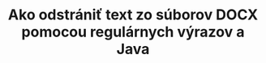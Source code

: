 ---
############################# Static ############################
layout: "auto-gen-gist"
draft: false
path: "sk/redaction/java/regex/docx"
otherformats: CSV DOC DOCM DOT DOTM DOTX PDF POT POTM PPS PPSM PPSX PPT PPTM PPTX RTF XLS XLSM XLSX XLT XLTM XLTX  

############################# Head ############################
head_title: "Úprava DOCX textu prostredníctvom regulárneho výrazu v Java"
head_description: "GroupDocs.Redactions Java API umožňuje vývojárom upravovať text z PDF DOC DOCX RTF XLSX CSV PPT PPTX a obrázkov pomocou regulárnych výrazov v Java"

############################# Header ############################
title: "Ako odstrániť text zo súborov DOCX pomocou regulárnych výrazov a Java"
description: "GroupDocs.Redactions Java API umožňuje redigovať, skrývať alebo odstraňovať citlivý text z dokumentov na spracovanie textu, pracovných hárkov, prezentácií, PDFs a obrázkov pomocou regulárnych výrazov."

################### SubMenu/Download Button #####################
button:
    enable: true

############################# About ############################
about:
    enable: true
    title: "Čo je dezinfekcia textu?"
    content: |
        Úprava textu alebo dezinfekcia je proces odstránenia dôverného alebo nechceného textu alebo informácií z digitálnych dokumentov, pričom zvyšok dokumentu alebo odseku, ktorý ho obsahuje, sa ponechá nedotknutý. Redakcia pomáha používateľom, ako aj organizácii chrániť ich citlivé informácie ich skrytím alebo trvalým odstránením. Používatelia rozhrania API GroupDocs.Redaction Java teraz môžu upravovať, skrývať alebo odstraňovať citlivý text z dokumentov na spracovanie textu, pracovných hárkov, prezentácií, PDF a súborov rastrových obrázkov. Rozhranie API poskytuje širokú škálu možností a metód na úpravu súkromných informácií v dokumentoch. Podporuje vyhľadávanie a redigovanie pomocou regulárnych výrazov, používanie textových (kódy výnimiek) alebo grafických (farebné obdĺžniky) redigovania a mnohé ďalšie. Prečo to teda neskúsiť a nezautomatizovať proces úpravy dokumentov stiahnutím rozhrania API a preskúmaním jeho základných a pokročilých funkcií.

############################# Steps ############################
steps:
    enable: true
    block:
    - title_left: "Upravte DOCX pomocou regulárnych výrazov v Java"
      content_left: |
        GroupDocs.Redaction umožňuje jednoducho odstrániť údaje citlivého alebo súkromného charakteru z vašich dokumentov. Najpopulárnejším prípadom redigovania je odstránenie textu z dokumentu. 

        Nasledujúci kód možno použiť na aplikáciu textovej úpravy na konkrétnu časť dokumentu pomocou regulárneho výrazu. Umožňuje používateľom nahradiť všetky čísla zodpovedajúce vzoru „AA BB CCCCCC“ modrým obdĺžnikom,

      title_right: "Odstrániť citlivé údaje z DOCX"
      content_right: |
        * Vytvorte inštanciu triedy [Redactor](https://apireference.groupdocs.com/redaction/java/com.groupdocs.redaction/Redactor) a nahrajte súbor DOCX
        * Vytvorte inštanciu triedy [RegexRedaction](https://apireference.groupdocs.com/redaction/java/com.groupdocs.redaction.redactions/RegexRedaction)
        * Zavolajte metódu redactor.apply s objektom triedy RegexRedaction
        * Na uloženie zmien zavolajte metódu redactor.save 

      gisthash: "6dea616a14aeeff21698dc03be62a341"
      gistfile: "RegularExpressionRedaction.java"
      
    - title_left: "Požiadavky na systém"
      content_left: |
        GroupDocs.Redaction for Java Rozhrania API sú podporované na všetkých hlavných platformách a operačných systémoch. Kompletnú príručku systémových požiadaviek nájdete na stránke [systémové požiadavky](https://docs.groupdocs.com/redaction/java/system-requirements) Pred spustením nižšie uvedeného kódu sa uistite, že máte vo svojom systéme nainštalované nasledujúce predpoklady :
        * Operačné systémy: Microsoft Windows, Linux, MacOS
        * Vývojové prostredie: NetBeans, Intellij IDEA, Eclipse atď
        * Java Runtime prostredie: J2SE 6.0 a vyššie
        * Získajte najnovšiu verziu aplikácie GroupDocs.Redaction for Java od [Maven](https://repository.groupdocs.com/webapp/#/artifacts/browse/tree/General/repo/com/groupdocs/groupdocs-redaction)
        
      title_right: "Prečo používať GroupDocs.Redaction"
      content_right: |
        * Umožnite používateľom pridávať vlastné formáty dokumentov a typy úprav
        * Na odstránenie citlivých informácií nie je potrebný žiadny ďalší softvér
        * Možnosť nastaviť vykresľovací dokument rozsahu strán ako PDF
        * Jednoduchý spôsob úpravy rôznych typov metadát: meno autora, verzia, názov, predmet, popis a mnoho ďalších
        * Extrakcia informácií o dokumente – typ súboru, počet strán atď.

############################# Demos ############################
demos:
    enable: true
############################# About Formats ############################
about_formats:
    enable: true
############################# More Formats ############################
more_formats:
    enable: true

############################# Back to top ###############################
back_to_top:
    enable: true
---